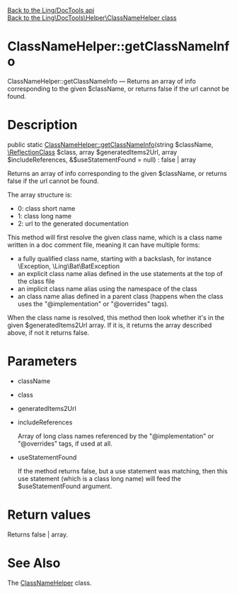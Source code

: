 [Back to the Ling/DocTools api](https://github.com/lingtalfi/DocTools/blob/master/doc/api/Ling/DocTools.md)<br>
[Back to the Ling\DocTools\Helper\ClassNameHelper class](https://github.com/lingtalfi/DocTools/blob/master/doc/api/Ling/DocTools/Helper/ClassNameHelper.md)


ClassNameHelper::getClassNameInfo
================



ClassNameHelper::getClassNameInfo — Returns an array of info corresponding to the given $className, or returns false if the url cannot be found.




Description
================


public static [ClassNameHelper::getClassNameInfo](https://github.com/lingtalfi/DocTools/blob/master/doc/api/Ling/DocTools/Helper/ClassNameHelper/getClassNameInfo.md)(string $className, [\ReflectionClass](http://php.net/manual/en/class.reflectionclass.php) $class, array $generatedItems2Url, array $includeReferences, &$useStatementFound = null) : false | array




Returns an array of info corresponding to the given $className, or returns false if the url cannot be found.

The array structure is:

- 0: class short name
- 1: class long name
- 2: url to the generated documentation


This method will first resolve the given class name, which is a class name written in a doc comment file,
meaning it can have multiple forms:

- a fully qualified class name, starting with a backslash, for instance \Exception, \Ling\Bat\BatException
- an explicit class name alias defined in the use statements at the top of the class file
- an implicit class name alias using the namespace of the class
- an class name alias defined in a parent class (happens when the class uses the "@implementation" or "@overrides" tags).

When the class name is resolved, this method then look whether it's in the given $generatedItems2Url array.
If it is, it returns the array described above, if not it returns false.




Parameters
================


- className

    

- class

    

- generatedItems2Url

    

- includeReferences

    Array of long class names referenced by the "@implementation" or "@overrides" tags, if used at all.

- useStatementFound

    If the method returns false, but a use statement was matching, then this use statement (which is a class long name)
will feed the $useStatementFound argument.


Return values
================

Returns false | array.








See Also
================

The [ClassNameHelper](https://github.com/lingtalfi/DocTools/blob/master/doc/api/Ling/DocTools/Helper/ClassNameHelper.md) class.



